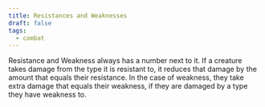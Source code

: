```yaml
---
title: Resistances and Weaknesses
draft: false
tags:
  - combat
---
```

Resistance and Weakness always has a number next to it. If a creature takes damage from the type it is resistant to, it reduces that damage by the amount that equals their resistance. In the case of weakness, they take extra damage that equals their weakness, if they are damaged by a type they have weakness to.
